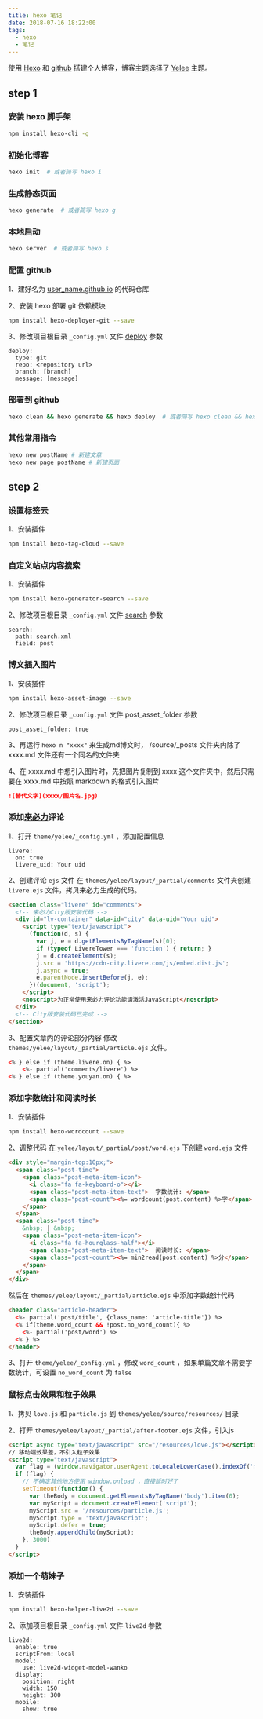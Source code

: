 ```yaml
---
title: hexo 笔记
date: 2018-07-16 18:22:00
tags:
  - hexo
  - 笔记
---
```

使用 [Hexo](https://hexo.io/) 和 [github](https://github.com/liaoyajun) 搭建个人博客，博客主题选择了 [Yelee](http://moxfive.coding.me/yelee/) 主题。

## step 1

### 安装 hexo 脚手架

``` bash
npm install hexo-cli -g
```
<!--more-->

### 初始化博客

``` bash
hexo init  # 或者简写 hexo i
```

### 生成静态页面

``` bash
hexo generate  # 或者简写 hexo g
```

### 本地启动

``` bash
hexo server  # 或者简写 hexo s
```

### 配置 github

1、建好名为 [user_name.github.io](https://github.com/liaoyajun/liaoyajun.github.io) 的代码仓库

2、安装 hexo 部署 git 依赖模块
``` bash
npm install hexo-deployer-git --save
```

3、修改项目根目录 `_config.yml` 文件 [deploy](https://hexo.io/docs/deployment.html) 参数
``` plain
deploy:
  type: git
  repo: <repository url>
  branch: [branch]
  message: [message]
```

### 部署到 github

``` bash
hexo clean && hexo generate && hexo deploy  # 或者简写 hexo clean && hexo g && hexo d
```

### 其他常用指令

``` bash
hexo new postName # 新建文章
hexo new page postName # 新建页面
```

## step 2

### 设置标签云

1、安装插件
``` bash
npm install hexo-tag-cloud --save
```

### 自定义站点内容搜索

1、安装插件
``` bash
npm install hexo-generator-search --save
```

2、修改项目根目录 `_config.yml` 文件 [search](https://github.com/wzpan/hexo-generator-search) 参数
``` plain
search:
  path: search.xml
  field: post
```

### 博文插入图片

1、安装插件
``` bash
npm install hexo-asset-image --save
```

2、修改项目根目录 `_config.yml` 文件 post_asset_folder 参数
``` plain
post_asset_folder: true
```

3、再运行 `hexo n "xxxx"` 来生成md博文时， /source/\_posts 文件夹内除了 xxxx.md 文件还有一个同名的文件夹

4、在 xxxx.md 中想引入图片时，先把图片复制到 xxxx 这个文件夹中，然后只需要在 xxxx.md 中按照 markdown 的格式引入图片
``` markdown
![替代文字](xxxx/图片名.jpg)
```

### 添加[来必力](https://livere.com/)评论

1、打开 `theme/yelee/_config.yml` ，添加配置信息
``` plain
livere:
  on: true
  livere_uid: Your uid
```

2、创建评论 `ejs` 文件
在 `themes/yelee/layout/_partial/comments` 文件夹创建 `livere.ejs` 文件，拷贝来必力生成的代码。
``` html
<section class="livere" id="comments">
  <!-- 来必力City版安装代码 -->
  <div id="lv-container" data-id="city" data-uid="Your uid">
    <script type="text/javascript">
      (function(d, s) {
        var j, e = d.getElementsByTagName(s)[0];
        if (typeof LivereTower === 'function') { return; }
        j = d.createElement(s);
        j.src = 'https://cdn-city.livere.com/js/embed.dist.js';
        j.async = true;
        e.parentNode.insertBefore(j, e);
      })(document, 'script');
    </script>
    <noscript>为正常使用来必力评论功能请激活JavaScript</noscript>
  </div>
  <!-- City版安装代码已完成 -->
</section>
```

3、配置文章内的评论部分内容
修改 `themes/yelee/layout/_partial/article.ejs` 文件。
``` html
<% } else if (theme.livere.on) { %>
    <%- partial('comments/livere') %>
<% } else if (theme.youyan.on) { %>
```

### 添加字数统计和阅读时长

1、安装插件
``` bash
npm install hexo-wordcount --save
```

2、调整代码
在 `yelee/layout/_partial/post/word.ejs` 下创建 `word.ejs` 文件
``` html
<div style="margin-top:10px;">
  <span class="post-time">
    <span class="post-meta-item-icon">
      <i class="fa fa-keyboard-o"></i>
      <span class="post-meta-item-text">  字数统计: </span>
      <span class="post-count"><%= wordcount(post.content) %>字</span>
    </span>
  </span>
  <span class="post-time">
    &nbsp; | &nbsp;
    <span class="post-meta-item-icon">
      <i class="fa fa-hourglass-half"></i>
      <span class="post-meta-item-text">  阅读时长: </span>
      <span class="post-count"><%= min2read(post.content) %>分</span>
    </span>
  </span>
</div>
```
然后在 `themes/yelee/layout/_partial/article.ejs` 中添加字数统计代码
``` html
<header class="article-header">
  <%- partial('post/title', {class_name: 'article-title'}) %>
  <% if(theme.word_count && !post.no_word_count){ %>
    <%- partial('post/word') %>
  <% } %>
</header>
```

3、打开 `theme/yelee/_config.yml` ，修改 `word_count` ，如果单篇文章不需要字数统计，可设置 `no_word_count` 为 `false`

### 鼠标点击效果和粒子效果

1、拷贝 `love.js` 和 `particle.js` 到 `themes/yelee/source/resources/` 目录

2、打开 `themes/yelee/layout/_partial/after-footer.ejs` 文件，引入js
``` html
<script async type="text/javascript" src="/resources/love.js"></script>
// 移动端效果差，不引入粒子效果
<script type="text/javascript">
  var flag = (window.navigator.userAgent.toLocaleLowerCase().indexOf('mobile') == -1);
  if (flag) {
    // 不确定其他地方使用 window.onload ，直接延时好了
    setTimeout(function() {
      var theBody = document.getElementsByTagName('body').item(0);
      var myScript = document.createElement('script');
      myScript.src = '/resources/particle.js';
      myScript.type = 'text/javascript';
      myScript.defer = true;
      theBody.appendChild(myScript);
    }, 3000)
  }
</script>
```

### 添加一个萌妹子

1、安装插件
``` bash
npm install hexo-helper-live2d --save
```

2、添加项目根目录 `_config.yml` 文件 `live2d` 参数
``` plain
live2d:
  enable: true
  scriptFrom: local
  model:
    use: live2d-widget-model-wanko
  display:
    position: right
    width: 150
    height: 300
  mobile:
    show: true
```













